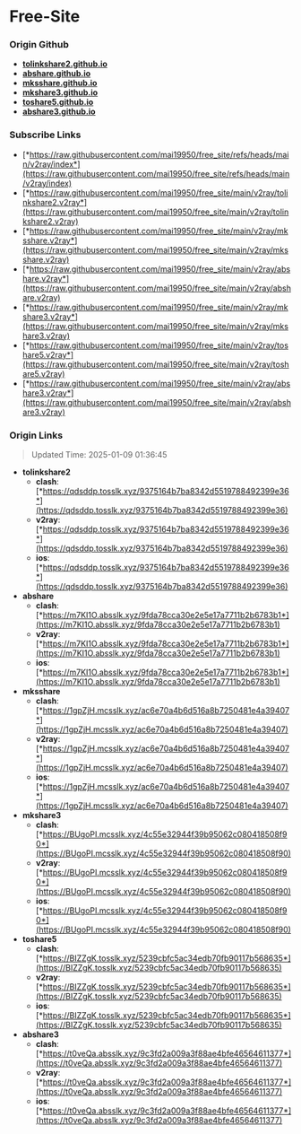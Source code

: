 # Free-Site

### Origin Github

- [**tolinkshare2.github.io**](https://github.com/tolinkshare2/tolinkshare2.github.io)
- [**abshare.github.io**](https://github.com/abshare/abshare.github.io)
- [**mksshare.github.io**](https://github.com/mksshare/mksshare.github.io)
- [**mkshare3.github.io**](https://github.com/mkshare3/mkshare3.github.io)
- [**toshare5.github.io**](https://github.com/toshare5/toshare5.github.io)
- [**abshare3.github.io**](https://github.com/abshare3/abshare3.github.io)

### Subscribe Links

- [*https://raw.githubusercontent.com/mai19950/free_site/refs/heads/main/v2ray/index*](https://raw.githubusercontent.com/mai19950/free_site/refs/heads/main/v2ray/index)
- [*https://raw.githubusercontent.com/mai19950/free_site/main/v2ray/tolinkshare2.v2ray*](https://raw.githubusercontent.com/mai19950/free_site/main/v2ray/tolinkshare2.v2ray)
- [*https://raw.githubusercontent.com/mai19950/free_site/main/v2ray/mksshare.v2ray*](https://raw.githubusercontent.com/mai19950/free_site/main/v2ray/mksshare.v2ray)
- [*https://raw.githubusercontent.com/mai19950/free_site/main/v2ray/abshare.v2ray*](https://raw.githubusercontent.com/mai19950/free_site/main/v2ray/abshare.v2ray)
- [*https://raw.githubusercontent.com/mai19950/free_site/main/v2ray/mkshare3.v2ray*](https://raw.githubusercontent.com/mai19950/free_site/main/v2ray/mkshare3.v2ray)
- [*https://raw.githubusercontent.com/mai19950/free_site/main/v2ray/toshare5.v2ray*](https://raw.githubusercontent.com/mai19950/free_site/main/v2ray/toshare5.v2ray)
- [*https://raw.githubusercontent.com/mai19950/free_site/main/v2ray/abshare3.v2ray*](https://raw.githubusercontent.com/mai19950/free_site/main/v2ray/abshare3.v2ray)

### Origin Links

> Updated Time: 2025-01-09 01:36:45

- **tolinkshare2**
  - **clash**: [*https://qdsddp.tosslk.xyz/9375164b7ba8342d5519788492399e36*](https://qdsddp.tosslk.xyz/9375164b7ba8342d5519788492399e36)
  - **v2ray**: [*https://qdsddp.tosslk.xyz/9375164b7ba8342d5519788492399e36*](https://qdsddp.tosslk.xyz/9375164b7ba8342d5519788492399e36)
  - **ios**: [*https://qdsddp.tosslk.xyz/9375164b7ba8342d5519788492399e36*](https://qdsddp.tosslk.xyz/9375164b7ba8342d5519788492399e36)
- **abshare**
  - **clash**: [*https://m7KI1O.absslk.xyz/9fda78cca30e2e5e17a7711b2b6783b1*](https://m7KI1O.absslk.xyz/9fda78cca30e2e5e17a7711b2b6783b1)
  - **v2ray**: [*https://m7KI1O.absslk.xyz/9fda78cca30e2e5e17a7711b2b6783b1*](https://m7KI1O.absslk.xyz/9fda78cca30e2e5e17a7711b2b6783b1)
  - **ios**: [*https://m7KI1O.absslk.xyz/9fda78cca30e2e5e17a7711b2b6783b1*](https://m7KI1O.absslk.xyz/9fda78cca30e2e5e17a7711b2b6783b1)
- **mksshare**
  - **clash**: [*https://1gpZjH.mcsslk.xyz/ac6e70a4b6d516a8b7250481e4a39407*](https://1gpZjH.mcsslk.xyz/ac6e70a4b6d516a8b7250481e4a39407)
  - **v2ray**: [*https://1gpZjH.mcsslk.xyz/ac6e70a4b6d516a8b7250481e4a39407*](https://1gpZjH.mcsslk.xyz/ac6e70a4b6d516a8b7250481e4a39407)
  - **ios**: [*https://1gpZjH.mcsslk.xyz/ac6e70a4b6d516a8b7250481e4a39407*](https://1gpZjH.mcsslk.xyz/ac6e70a4b6d516a8b7250481e4a39407)
- **mkshare3**
  - **clash**: [*https://BUgoPI.mcsslk.xyz/4c55e32944f39b95062c080418508f90*](https://BUgoPI.mcsslk.xyz/4c55e32944f39b95062c080418508f90)
  - **v2ray**: [*https://BUgoPI.mcsslk.xyz/4c55e32944f39b95062c080418508f90*](https://BUgoPI.mcsslk.xyz/4c55e32944f39b95062c080418508f90)
  - **ios**: [*https://BUgoPI.mcsslk.xyz/4c55e32944f39b95062c080418508f90*](https://BUgoPI.mcsslk.xyz/4c55e32944f39b95062c080418508f90)
- **toshare5**
  - **clash**: [*https://BIZZgK.tosslk.xyz/5239cbfc5ac34edb70fb90117b568635*](https://BIZZgK.tosslk.xyz/5239cbfc5ac34edb70fb90117b568635)
  - **v2ray**: [*https://BIZZgK.tosslk.xyz/5239cbfc5ac34edb70fb90117b568635*](https://BIZZgK.tosslk.xyz/5239cbfc5ac34edb70fb90117b568635)
  - **ios**: [*https://BIZZgK.tosslk.xyz/5239cbfc5ac34edb70fb90117b568635*](https://BIZZgK.tosslk.xyz/5239cbfc5ac34edb70fb90117b568635)
- **abshare3**
  - **clash**: [*https://t0veQa.absslk.xyz/9c3fd2a009a3f88ae4bfe46564611377*](https://t0veQa.absslk.xyz/9c3fd2a009a3f88ae4bfe46564611377)
  - **v2ray**: [*https://t0veQa.absslk.xyz/9c3fd2a009a3f88ae4bfe46564611377*](https://t0veQa.absslk.xyz/9c3fd2a009a3f88ae4bfe46564611377)
  - **ios**: [*https://t0veQa.absslk.xyz/9c3fd2a009a3f88ae4bfe46564611377*](https://t0veQa.absslk.xyz/9c3fd2a009a3f88ae4bfe46564611377)
